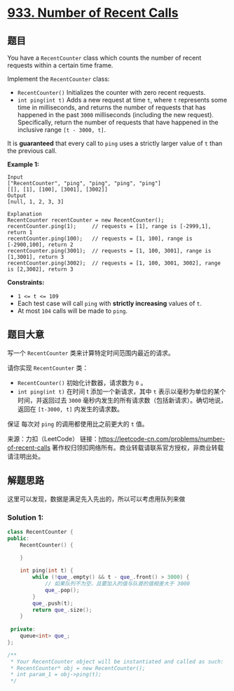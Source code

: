 # [933. Number of Recent Calls](https://leetcode.com/problems/number-of-recent-calls/)

## 题目

You have a `RecentCounter` class which counts the number of recent requests within a certain time frame.

Implement the `RecentCounter` class:

- `RecentCounter()` Initializes the counter with zero recent requests.
- `int ping(int t)` Adds a new request at time `t`, where `t` represents some time in milliseconds, and returns the number of requests that has happened in the past `3000` milliseconds (including the new request). Specifically, return the number of requests that have happened in the inclusive range `[t - 3000, t]`.

It is **guaranteed** that every call to `ping` uses a strictly larger value of `t` than the previous call.

 

**Example 1:**

```
Input
["RecentCounter", "ping", "ping", "ping", "ping"]
[[], [1], [100], [3001], [3002]]
Output
[null, 1, 2, 3, 3]

Explanation
RecentCounter recentCounter = new RecentCounter();
recentCounter.ping(1);     // requests = [1], range is [-2999,1], return 1
recentCounter.ping(100);   // requests = [1, 100], range is [-2900,100], return 2
recentCounter.ping(3001);  // requests = [1, 100, 3001], range is [1,3001], return 3
recentCounter.ping(3002);  // requests = [1, 100, 3001, 3002], range is [2,3002], return 3
```

 

**Constraints:**

- `1 <= t <= 109`
- Each test case will call `ping` with **strictly increasing** values of `t`.
- At most `104` calls will be made to `ping`.

## 题目大意

写一个 `RecentCounter` 类来计算特定时间范围内最近的请求。

请你实现 `RecentCounter` 类：

* `RecentCounter()` 初始化计数器，请求数为 `0` 。
* `int ping(int t)` 在时间 t 添加一个新请求，其中 `t` 表示以毫秒为单位的某个时间，并返回过去 `3000` 毫秒内发生的所有请求数（包括新请求）。确切地说，返回在 `[t-3000, t]` 内发生的请求数。

保证 每次对 `ping` 的调用都使用比之前更大的 `t` 值。



来源：力扣（LeetCode）
链接：https://leetcode-cn.com/problems/number-of-recent-calls
著作权归领扣网络所有。商业转载请联系官方授权，非商业转载请注明出处。

## 解题思路

这里可以发现，数据是满足先入先出的，所以可以考虑用队列来做

### Solution 1:

```c++
class RecentCounter {
public:
    RecentCounter() {

    }
    
    int ping(int t) {
        while (!que_.empty() && t - que_.front() > 3000) {
            // 如果队列不为空，且要加入的值与队首的值相差大于 3000
            que_.pop();
        }
        que_.push(t);
        return que_.size();
    }
 
 private:
    queue<int> que_;
};

/**
 * Your RecentCounter object will be instantiated and called as such:
 * RecentCounter* obj = new RecentCounter();
 * int param_1 = obj->ping(t);
 */
```

